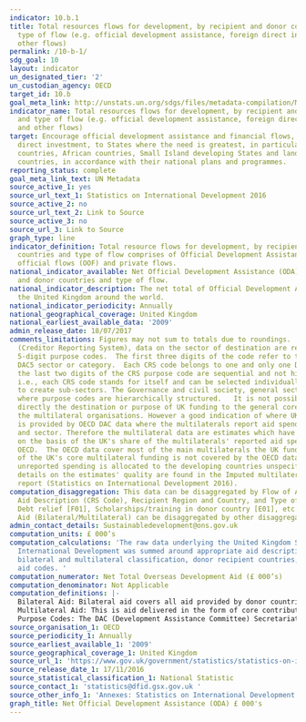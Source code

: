 ```yaml
---
indicator: 10.b.1
title: Total resources flows for development, by recipient and donor countries and
  type of flow (e.g. official development assistance, foreign direct investment and
  other flows)
permalink: /10-b-1/
sdg_goal: 10
layout: indicator
un_designated_tier: '2'
un_custodian_agency: OECD
target_id: 10.b
goal_meta_link: http://unstats.un.org/sdgs/files/metadata-compilation/Metadata-Goal-10.pdf
indicator_name: Total resources flows for development, by recipient and donor countries
  and type of flow (e.g. official development assistance, foreign direct investment
  and other flows)
target: Encourage official development assistance and financial flows, including foreign
  direct investment, to States where the need is greatest, in particular least developed
  countries, African countries, Small Island developing States and landlocked developing
  countries, in accordance with their national plans and programmes.
reporting_status: complete
goal_meta_link_text: UN Metadata
source_active_1: yes
source_url_text_1: Statistics on International Development 2016
source_active_2: no
source_url_text_2: Link to Source
source_active_3: no
source_url_3: Link to Source
graph_type: line
indicator_definition: Total resource flows for development, by recipient and donor
  countries and type of flow comprises of Official Development Assistance (ODA), other
  official flows (OOF) and private flows.
national_indicator_available: Net Official Development Assistance (ODA), by recipient
  and donor countries and type of flow.
national_indicator_description: The net total of Official Development Assistance from
  the United Kingdom around the world.
national_indicator_periodicity: Annually
national_geographical_coverage: United Kingdom
national_earliest_available_data: '2009'
admin_release_date: 18/07/2017
comments_limitations: Figures may not sum to totals due to roundings.  In the CRS
  (Creditor Reporting System), data on the sector of destination are recorded using
  5-digit purpose codes.  The first three digits of the code refer to the corresponding
  DAC5 sector or category.  Each CRS code belongs to one and only one DAC5 category.  Generally,
  the last two digits of the CRS purpose code are sequential and not hierarchical
  i.e., each CRS code stands for itself and can be selected individually or grouped
  to create sub-sectors. The Governance and civil society, general sector is an exception
  where purpose codes are hierarchically structured.   It is not possible to track
  directly the destination or purpose of UK funding to the general core budgets of
  the multilateral organisations. However a good indication of where UK funding goes
  is provided by OECD DAC data where the multilaterals report aid spend by country
  and sector. Therefore the multilateral data are estimates which have been calculated
  on the basis of the UK's share of the multilaterals' reported aid spending to the
  OECD.  The OECD data cover most of the main multilaterals the UK funds.  About 15%
  of the UK's core multilateral funding is not covered by the OECD data, and this
  unreported spending is allocated to the developing countries unspecified category.   More
  details on the estimates' quality are found in the Imputed multilateral share quality
  report (Statistics on International Development 2016).
computation_disaggregation: This data can be disaggregated by Flow of Aid (Bilateral/Multilateral),
  Aid Description (CRS Code), Recipient Region and Country, and Type of Aid (e.g.
  Debt relief [F01], Scholarships/training in donor country [E01], etc.). Flow of
  Aid (Bilateral/Multilateral) can be disaggregated by other disaggregation.
admin_contact_details: Sustainabledevelopment@ons.gov.uk
computation_units: £ 000’s
computation_calculations: 'The raw data underlying the United Kingdom Statistics on
  International Development was summed around appropriate aid description CRS codes,
  bilateral and multilateral classification, donor recipient countries, and type of
  aid codes. '
computation_numerator: Net Total Overseas Development Aid (£ 000’s)
computation_denominator: Not Applicable
computation_definitions: |-
  Bilateral Aid: Bilateral aid covers all aid provided by donor countries when the recipient country, sector or project is known. Bilateral aid also includes aid that is channelled through a multilateral organisation where the government department determines the country, sector or theme that the funds will be spent on.
  Multilateral Aid: This is aid delivered in the form of core contributions to organisations on the DAC List of Multilateral Organisations.
  Purpose Codes: The DAC (Development Assistance Committee) Secretariat maintains various code lists which are used by donors to report on their aid flows to the DAC databases.  In addition, these codes are used to classify information in the DAC databases. The sector classification codes used can be found on the OECD website (http://www.oecd.org/dac/stats/purposecodessectorclassification.htm).
source_organisation_1: OECD
source_periodicity_1: Annually
source_earliest_available_1: '2009'
source_geographical_coverage_1: United Kingdom
source_url_1: 'https://www.gov.uk/government/statistics/statistics-on-international-development-2016 '
source_release_date_1: 17/11/2016
source_statistical_classification_1: National Statistic
source_contact_1: 'statistics@dfid.gsx.gov.uk '
source_other_info_1: 'Annexes: Statistics on International Development 2016 (https://www.gov.uk/government/uploads/system/uploads/attachment_data/file/570157/annexes.pdf)'
graph_title: Net Official Development Assistance (ODA) £ 000's
---
```

